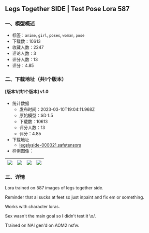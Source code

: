 ## Legs Together SIDE | Test Pose Lora 587
### 一、模型概述

- 标签：`anime`, `girl`, `poses`, `woman`, `pose`
- 下载数：10613
- 收藏人数：2247
- 评论人数：3
- 评分人数：13
- 评分：4.85

### 二、下载地址（共1个版本）

#### [版本1/共1个版本] v1.0

- 统计数据
  - 发布时间：2023-03-10T19:04:11.968Z
  - 原始模型：SD 1.5
  - 下载数：10613
  - 评分人数：13
  - 评分：4.85
- 下载地址
  - [legslyside-000021.safetensors](https://civitai.com/api/download/models/21277)
- 样例图像：

| <img src="https://image.civitai.com/xG1nkqKTMzGDvpLrqFT7WA/81016302-2c13-4a13-ec9d-7fa7b2194600/width=450/225503.jpeg" /> | <img src="https://image.civitai.com/xG1nkqKTMzGDvpLrqFT7WA/f47445de-faf9-494d-bf3b-8e33f2978100/width=450/225510.jpeg" /> | <img src="https://image.civitai.com/xG1nkqKTMzGDvpLrqFT7WA/f04b1649-8747-4163-71fe-fbbbbe5d8100/width=450/225509.jpeg" /> | <img src="https://image.civitai.com/xG1nkqKTMzGDvpLrqFT7WA/66f9de53-ecf2-4c21-8809-2659add3e600/width=450/225508.jpeg" /> |
| ---- | ---- | ---- | ---- |


### 三、详情
<p>Lora trained on 587 images of legs together side.</p><p>Reminder that ai sucks at feet so just inpaint and fix em or something.</p><p>Works with character loras.</p><p>Sex wasn't the main goal so I didn't test it \o/.</p><p>Trained on NAI gen'd on AOM2 nsfw.</p>